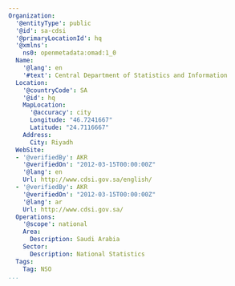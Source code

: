 ```yaml
---
Organization:
  '@entityType': public
  '@id': sa-cdsi
  '@primaryLocationId': hq
  '@xmlns':
    ns0: openmetadata:omad:1_0
  Name:
    '@lang': en
    '#text': Central Department of Statistics and Information
  Location:
    '@countryCode': SA
    '@id': hq
    MapLocation:
      '@accuracy': city
      Longitude: "46.7241667"
      Latitude: "24.7116667"
    Address:
      City: Riyadh
  WebSite:
  - '@verifiedBy': AKR
    '@verifiedOn': "2012-03-15T00:00:00Z"
    '@lang': en
    Url: http://www.cdsi.gov.sa/english/
  - '@verifiedBy': AKR
    '@verifiedOn': "2012-03-15T00:00:00Z"
    '@lang': ar
    Url: http://www.cdsi.gov.sa/
  Operations:
    '@scope': national
    Area:
      Description: Saudi Arabia
    Sector:
      Description: National Statistics
  Tags:
    Tag: NSO
...
```

